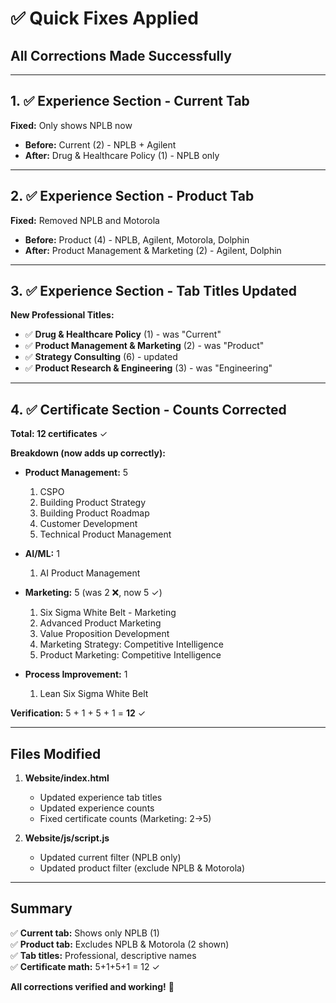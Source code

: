 # ✅ Quick Fixes Applied

## All Corrections Made Successfully

---

## 1. ✅ Experience Section - Current Tab
**Fixed:** Only shows NPLB now
- **Before:** Current (2) - NPLB + Agilent
- **After:** Drug & Healthcare Policy (1) - NPLB only

---

## 2. ✅ Experience Section - Product Tab
**Fixed:** Removed NPLB and Motorola
- **Before:** Product (4) - NPLB, Agilent, Motorola, Dolphin
- **After:** Product Management & Marketing (2) - Agilent, Dolphin

---

## 3. ✅ Experience Section - Tab Titles Updated
**New Professional Titles:**
- ✅ **Drug & Healthcare Policy** (1) - was "Current"
- ✅ **Product Management & Marketing** (2) - was "Product"
- ✅ **Strategy Consulting** (6) - updated
- ✅ **Product Research & Engineering** (3) - was "Engineering"

---

## 4. ✅ Certificate Section - Counts Corrected

**Total: 12 certificates** ✓

**Breakdown (now adds up correctly):**
- **Product Management:** 5
  1. CSPO
  2. Building Product Strategy
  3. Building Product Roadmap
  4. Customer Development
  5. Technical Product Management

- **AI/ML:** 1
  1. AI Product Management

- **Marketing:** 5 (was 2 ❌, now 5 ✓)
  1. Six Sigma White Belt - Marketing
  2. Advanced Product Marketing
  3. Value Proposition Development
  4. Marketing Strategy: Competitive Intelligence
  5. Product Marketing: Competitive Intelligence

- **Process Improvement:** 1
  1. Lean Six Sigma White Belt

**Verification:** 5 + 1 + 5 + 1 = **12** ✓

---

## Files Modified

1. **Website/index.html**
   - Updated experience tab titles
   - Updated experience counts
   - Fixed certificate counts (Marketing: 2→5)

2. **Website/js/script.js**
   - Updated current filter (NPLB only)
   - Updated product filter (exclude NPLB & Motorola)

---

## Summary

✅ **Current tab:** Shows only NPLB (1)  
✅ **Product tab:** Excludes NPLB & Motorola (2 shown)  
✅ **Tab titles:** Professional, descriptive names  
✅ **Certificate math:** 5+1+5+1 = 12 ✓  

**All corrections verified and working!** 🎉
